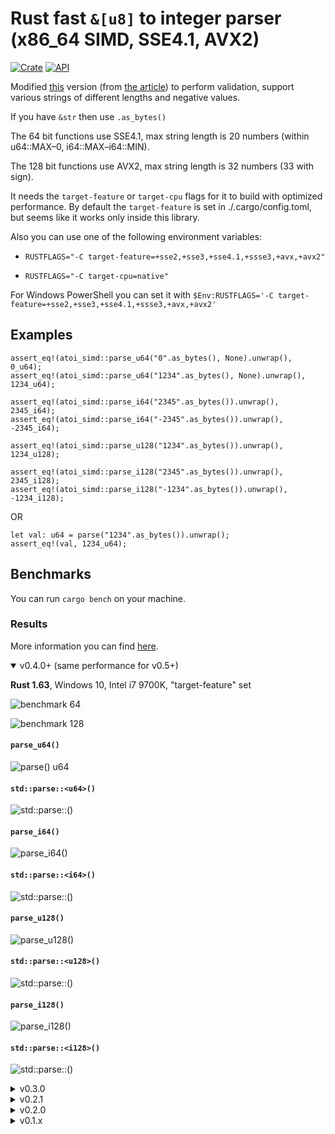 # Rust fast `&[u8]` to integer parser (x86_64 SIMD, SSE4.1, AVX2)

[![Crate](https://img.shields.io/crates/v/atoi_simd.svg)](https://crates.io/crates/atoi_simd)
[![API](https://docs.rs/atoi_simd/badge.svg)](https://docs.rs/atoi_simd)

Modified [this](https://github.com/pickfire/parseint) version (from [the article](https://rust-malaysia.github.io/code/2020/07/11/faster-integer-parsing.html)) to perform validation, support various strings of different lengths and negative values.

If you have `&str` then use `.as_bytes()`

The 64 bit functions use SSE4.1, max string length is 20 numbers (within u64::MAX–0, i64::MAX–i64::MIN).

The 128 bit functions use AVX2, max string length is 32 numbers (33 with sign).

It needs the `target-feature` or `target-cpu` flags for it to build with optimized performance. By default the `target-feature` is set in ./.cargo/config.toml, but seems like it works only inside this library.

Also you can use one of the following environment variables:

-   `RUSTFLAGS="-C target-feature=+sse2,+sse3,+sse4.1,+ssse3,+avx,+avx2"`

-   `RUSTFLAGS="-C target-cpu=native"`

For Windows PowerShell you can set it with `$Env:RUSTFLAGS='-C target-feature=+sse2,+sse3,+sse4.1,+ssse3,+avx,+avx2'`

## Examples

```
assert_eq!(atoi_simd::parse_u64("0".as_bytes(), None).unwrap(), 0_u64);
assert_eq!(atoi_simd::parse_u64("1234".as_bytes(), None).unwrap(), 1234_u64);

assert_eq!(atoi_simd::parse_i64("2345".as_bytes()).unwrap(), 2345_i64);
assert_eq!(atoi_simd::parse_i64("-2345".as_bytes()).unwrap(), -2345_i64);

assert_eq!(atoi_simd::parse_u128("1234".as_bytes()).unwrap(), 1234_u128);

assert_eq!(atoi_simd::parse_i128("2345".as_bytes()).unwrap(), 2345_i128);
assert_eq!(atoi_simd::parse_i128("-1234".as_bytes()).unwrap(), -1234_i128);
```
OR
```
let val: u64 = parse("1234".as_bytes()).unwrap();
assert_eq!(val, 1234_u64);
```

## Benchmarks

You can run `cargo bench` on your machine.

### Results

More information you can find [here](https://rodmitry.github.io/atoi_simd_benchmark).

<details open><summary>v0.4.0+ (same performance for v0.5+)</summary>

<b>Rust 1.63</b>, Windows 10, Intel i7 9700K, "target-feature" set

![benchmark 64](https://github.com/rodmitry/atoi_simd_benchmark/blob/v0.4.0/benchmark%2064/report/lines.svg?raw=true)

![benchmark 128](https://github.com/rodmitry/atoi_simd_benchmark/blob/v0.4.0/benchmark%20128/report/lines.svg?raw=true)

#### `parse_u64()`

![parse() u64](https://github.com/rodmitry/atoi_simd_benchmark/blob/v0.4.0/benchmark%2064/u64/report/lines.svg?raw=true)

#### `std::parse::<u64>()`

![std::parse::<u64>()](https://github.com/rodmitry/atoi_simd_benchmark/blob/v0.4.0/benchmark%2064/std%20u64/report/lines.svg?raw=true)

#### `parse_i64()`

![parse_i64()](https://github.com/rodmitry/atoi_simd_benchmark/blob/v0.4.0/benchmark%2064/i64/report/lines.svg?raw=true)

#### `std::parse::<i64>()`

![std::parse::<i64>()](https://github.com/rodmitry/atoi_simd_benchmark/blob/v0.4.0/benchmark%2064/std%20i64/report/lines.svg?raw=true)

#### `parse_u128()`

![parse_u128()](https://github.com/rodmitry/atoi_simd_benchmark/blob/v0.4.0/benchmark%20128/u128/report/lines.svg?raw=true)

#### `std::parse::<u128>()`

![std::parse::<u128>()](https://github.com/rodmitry/atoi_simd_benchmark/blob/v0.4.0/benchmark%20128/std%20u128/report/lines.svg?raw=true)

#### `parse_i128()`

![parse_i128()](https://github.com/rodmitry/atoi_simd_benchmark/blob/v0.4.0/benchmark%20128/i128/report/lines.svg?raw=true)

#### `std::parse::<i128>()`

![std::parse::<i128>()](https://github.com/rodmitry/atoi_simd_benchmark/blob/v0.4.0/benchmark%20128/std%20i128/report/lines.svg?raw=true)

</details>

<details><summary>v0.3.0</summary>

<b>Rust 1.63</b>, Windows 10, Intel i7 9700K, "target-feature" set

![all](https://github.com/rodmitry/atoi_simd_benchmark/blob/v0.3.0/report/lines.svg?raw=true)

#### `parse()` u64

![parse() u64](https://github.com/rodmitry/atoi_simd_benchmark/blob/v0.3.0/u64/report/lines.svg?raw=true)

#### `std::parse::<u64>()`

![std::parse::<u64>()](https://github.com/rodmitry/atoi_simd_benchmark/blob/v0.3.0/std%20u64/report/lines.svg?raw=true)

#### `parse_i64()`

![parse_i64()](https://github.com/rodmitry/atoi_simd_benchmark/blob/v0.3.0/i64/report/lines.svg?raw=true)

#### `std::parse::<i64>()`

![std::parse::<i64>()](https://github.com/rodmitry/atoi_simd_benchmark/blob/v0.3.0/std%20i64/report/lines.svg?raw=true)

#### `parse_u128()`

![parse_u128()](https://github.com/rodmitry/atoi_simd_benchmark/blob/v0.3.0/u128/report/lines.svg?raw=true)

#### `std::parse::<u128>()`

![std::parse::<u128>()](https://github.com/rodmitry/atoi_simd_benchmark/blob/v0.3.0/std%20u128/report/lines.svg?raw=true)

#### `parse_i128()`

![parse_i128()](https://github.com/rodmitry/atoi_simd_benchmark/blob/v0.3.0/i128/report/lines.svg?raw=true)

#### `std::parse::<i128>()`

![std::parse::<i128>()](https://github.com/rodmitry/atoi_simd_benchmark/blob/v0.3.0/std%20i128/report/lines.svg?raw=true)

</details>

<details><summary>v0.2.1</summary>

<b>Rust 1.63</b>, Windows 10, Intel i7 9700K, "target-feature" set

![all](https://github.com/rodmitry/atoi_simd_benchmark/blob/v0.2.1/report/lines.svg?raw=true)

#### `parse()` u64

![parse() u64](https://github.com/rodmitry/atoi_simd_benchmark/blob/v0.2.1/u64/report/lines.svg?raw=true)

#### `std::parse::<u64>()`

![std::parse::<u64>()](https://github.com/rodmitry/atoi_simd_benchmark/blob/v0.2.1/std%20u64/report/lines.svg?raw=true)

#### `parse_i64()`

![parse_i64()](https://github.com/rodmitry/atoi_simd_benchmark/blob/v0.2.1/i64/report/lines.svg?raw=true)

#### `std::parse::<i64>()`

![std::parse::<i64>()](https://github.com/rodmitry/atoi_simd_benchmark/blob/v0.2.1/std%20i64/report/lines.svg?raw=true)

#### `parse_u128()`

![parse_u128()](https://github.com/rodmitry/atoi_simd_benchmark/blob/v0.2.1/u128/report/lines.svg?raw=true)

#### `std::parse::<u128>()`

![std::parse::<u128>()](https://github.com/rodmitry/atoi_simd_benchmark/blob/v0.2.1/std%20u128/report/lines.svg?raw=true)

#### `parse_i128()`

![parse_i128()](https://github.com/rodmitry/atoi_simd_benchmark/blob/v0.2.1/i128/report/lines.svg?raw=true)

#### `std::parse::<i128>()`

![std::parse::<i128>()](https://github.com/rodmitry/atoi_simd_benchmark/blob/v0.2.1/std%20i128/report/lines.svg?raw=true)

</details>

<details><summary>v0.2.0</summary>

<b>Rust 1.63</b>, Windows 10, Intel i7 9700K, "target-feature" set

![all](https://github.com/rodmitry/atoi_simd_benchmark/blob/v0.2.0/report/lines.svg?raw=true)

#### `parse()` u64

![parse() u64](https://github.com/rodmitry/atoi_simd_benchmark/blob/v0.2.0/u64/report/lines.svg?raw=true)

#### `std::parse::<u64>()`

![std::parse::<u64>()](https://github.com/rodmitry/atoi_simd_benchmark/blob/v0.2.0/std%20u64/report/lines.svg?raw=true)

#### `parse_i64()`

![parse_i64()](https://github.com/rodmitry/atoi_simd_benchmark/blob/v0.2.0/i64/report/lines.svg?raw=true)

#### `std::parse::<i64>()`

![std::parse::<i64>()](https://github.com/rodmitry/atoi_simd_benchmark/blob/v0.2.0/std%20i64/report/lines.svg?raw=true)

#### `parse_u128()`

![parse_u128()](https://github.com/rodmitry/atoi_simd_benchmark/blob/v0.2.0/u128/report/lines.svg?raw=true)

#### `std::parse::<u128>()`

![std::parse::<u128>()](https://github.com/rodmitry/atoi_simd_benchmark/blob/v0.2.0/std%20u128/report/lines.svg?raw=true)

#### `parse_i128()`

![parse_i128()](https://github.com/rodmitry/atoi_simd_benchmark/blob/v0.2.0/i128/report/lines.svg?raw=true)

#### `std::parse::<i128>()`

![std::parse::<i128>()](https://github.com/rodmitry/atoi_simd_benchmark/blob/v0.2.0/std%20i128/report/lines.svg?raw=true)

</details>

<details><summary>v0.1.x</summary>

### What was noticed

-   It's around <b>7 times faster than the standard parse</b> (for long string, Rust 1.60)
-   The performance is constant (the same) for strings of different lengths

<details open><summary><b>Rust 1.63</b>, Windows 10, Intel i7 9700K, "target-feature" set</summary>

This one became faster on Rust 1.63:

```
long string std u64                  1234567890123456
                        time:   [9.0293 ns 9.0843 ns 9.1661 ns]
                        change: [-0.6548% +0.8424% +2.3425%] (p = 0.29 > 0.05)
                        No change in performance detected.
Found 8 outliers among 100 measurements (8.00%)
  2 (2.00%) high mild
  6 (6.00%) high severe
```

This one became even slover. I reran it (with rebuild) multiple times - same result:

```
long string negative std i64         -1234567890123456
                        time:   [17.554 ns 17.607 ns 17.667 ns]
                        change: [-1.6112% -0.2132% +1.5620%] (p = 0.80 > 0.05)
                        No change in performance detected.
Found 6 outliers among 100 measurements (6.00%)
  3 (3.00%) high mild
  3 (3.00%) high severe
```

```
long string u64                      1234567890123456
                        time:   [1.9273 ns 1.9346 ns 1.9424 ns]
                        change: [-2.3999% -0.4986% +1.2253%] (p = 0.62 > 0.05)
                        No change in performance detected.
Found 5 outliers among 100 measurements (5.00%)
  2 (2.00%) high mild
  3 (3.00%) high severe
```

```
long string i64                      1234567890123456
                        time:   [2.3258 ns 2.3357 ns 2.3468 ns]
                        change: [-2.1695% -0.4296% +1.3102%] (p = 0.65 > 0.05)
                        No change in performance detected.
Found 6 outliers among 100 measurements (6.00%)
  1 (1.00%) high mild
  5 (5.00%) high severe
```

```
long string negative i64             -1234567890123456
                        time:   [2.5319 ns 2.5439 ns 2.5607 ns]
                        change: [-2.0344% -0.3167% +1.5650%] (p = 0.75 > 0.05)
                        No change in performance detected.
Found 8 outliers among 100 measurements (8.00%)
  1 (1.00%) high mild
  7 (7.00%) high severe
```

```
short string std u64                       1
                        time:   [2.3305 ns 2.3462 ns 2.3656 ns]
                        change: [-4.1262% -1.9850% +0.2412%] (p = 0.07 > 0.05)
                        No change in performance detected.
Found 7 outliers among 100 measurements (7.00%)
  1 (1.00%) high mild
  6 (6.00%) high severe
```

```
short string negative std i64              -1
                        time:   [3.7983 ns 3.8177 ns 3.8402 ns]
                        change: [-1.4979% -0.0694% +1.5137%] (p = 0.94 > 0.05)
                        No change in performance detected.
Found 9 outliers among 100 measurements (9.00%)
  5 (5.00%) high mild
  4 (4.00%) high severe
```

```
short string u64                           1
                        time:   [2.0024 ns 2.0097 ns 2.0184 ns]
                        change: [-3.4351% -1.3017% +0.5198%] (p = 0.22 > 0.05)
                        No change in performance detected.
Found 3 outliers among 100 measurements (3.00%)
  1 (1.00%) high mild
  2 (2.00%) high severe
```

```
short string i64                           1
                        time:   [2.4245 ns 2.4356 ns 2.4499 ns]
                        change: [-2.9298% -1.3203% +0.3535%] (p = 0.12 > 0.05)
                        No change in performance detected.
Found 9 outliers among 100 measurements (9.00%)
  3 (3.00%) high mild
  6 (6.00%) high severe
```

```
short string negative i64                  -1
                        time:   [2.5191 ns 2.5233 ns 2.5285 ns]
                        change: [-2.8014% -0.9235% +0.7916%] (p = 0.35 > 0.05)
                        No change in performance detected.
Found 8 outliers among 100 measurements (8.00%)
  2 (2.00%) high mild
  6 (6.00%) high severe
```

### Bonus 15 chars benchmarks:

```
15 chars string std u64              123456789012345
                        time:   [8.4146 ns 8.4352 ns 8.4604 ns]
                        change: [-2.5855% -1.0348% +0.5767%] (p = 0.21 > 0.05)
                        No change in performance detected.
Found 7 outliers among 100 measurements (7.00%)
  2 (2.00%) high mild
  5 (5.00%) high severe
```

```
15 chars string negative std i64     -123456789012345
                        time:   [10.268 ns 10.331 ns 10.415 ns]
                        change: [-0.7653% +0.9929% +2.7733%] (p = 0.30 > 0.05)
                        No change in performance detected.
Found 13 outliers among 100 measurements (13.00%)
  7 (7.00%) high mild
  6 (6.00%) high severe
```

```
15 chars string u64                  123456789012345
                        time:   [1.8990 ns 1.9042 ns 1.9103 ns]
                        change: [-1.8510% -0.3256% +0.9332%] (p = 0.70 > 0.05)
                        No change in performance detected.
Found 6 outliers among 100 measurements (6.00%)
  2 (2.00%) high mild
  4 (4.00%) high severe
```

```
15 chars string i64                  123456789012345
                        time:   [2.3780 ns 2.3831 ns 2.3892 ns]
                        change: [-2.1490% -0.6463% +0.8095%] (p = 0.41 > 0.05)
                        No change in performance detected.
Found 9 outliers among 100 measurements (9.00%)
  5 (5.00%) high mild
  4 (4.00%) high severe
```

```
15 chars string negative i64         -123456789012345
                        time:   [2.5323 ns 2.5445 ns 2.5589 ns]
                        change: [-2.8686% -0.9755% +0.9693%] (p = 0.34 > 0.05)
                        No change in performance detected.
Found 7 outliers among 100 measurements (7.00%)
  2 (2.00%) high mild
  5 (5.00%) high severe
```

</details>

<details><summary><b>Rust 1.60</b>, Windows 10, Intel i7 9700K, "target-feature" set</summary>

```
long string std u64                  1234567890123456
                        time:   [15.136 ns 15.172 ns 15.220 ns]
                        change: [-1.0266% +1.4318% +4.7776%] (p = 0.42 > 0.05)
                        No change in performance detected.
Found 14 outliers among 100 measurements (14.00%)
  1 (1.00%) low severe
  1 (1.00%) low mild
  3 (3.00%) high mild
  9 (9.00%) high severe
```

When parsing to `i64` (standard `.parse::<i64>()`) it's somehow faster rather then `u64` (`.parse::<u64>()`)

```
long string negative std i64         -1234567890123456
                        time:   [12.451 ns 12.468 ns 12.489 ns]
                        change: [-2.8201% -1.8197% -0.9578%] (p = 0.00 < 0.05)
                        Change within noise threshold.
Found 15 outliers among 100 measurements (15.00%)
  2 (2.00%) low mild
  5 (5.00%) high mild
  8 (8.00%) high severe
```

```
long string u64                      1234567890123456
                        time:   [2.1173 ns 2.1212 ns 2.1254 ns]
                        change: [-1.7643% -0.7705% +0.0464%] (p = 0.11 > 0.05)
                        No change in performance detected.
Found 3 outliers among 100 measurements (3.00%)
  3 (3.00%) high severe
```

```
long string i64                      1234567890123456
                        time:   [2.0971 ns 2.1018 ns 2.1083 ns]
                        change: [-1.4917% -0.3822% +0.4114%] (p = 0.53 > 0.05)
                        No change in performance detected.
Found 16 outliers among 100 measurements (16.00%)
  3 (3.00%) low mild
  5 (5.00%) high mild
  8 (8.00%) high severe
```

```
long string negative i64             -1234567890123456
                        time:   [2.1659 ns 2.1689 ns 2.1729 ns]
                        change: [-1.8464% -0.6673% +0.2406%] (p = 0.25 > 0.05)
                        No change in performance detected.
Found 12 outliers among 100 measurements (12.00%)
  4 (4.00%) low mild
  1 (1.00%) high mild
  7 (7.00%) high severe
```

```
short string std u64                       1
                        time:   [2.7282 ns 2.7315 ns 2.7355 ns]
                        change: [-0.3423% +0.5560% +1.4297%] (p = 0.25 > 0.05)
                        No change in performance detected.
Found 16 outliers among 100 measurements (16.00%)
  6 (6.00%) high mild
  10 (10.00%) high severe
```

```
short string negative std i64              -1
                        time:   [3.4122 ns 3.4210 ns 3.4304 ns]
                        change: [-0.4427% +0.2415% +1.0592%] (p = 0.57 > 0.05)
                        No change in performance detected.
Found 4 outliers among 100 measurements (4.00%)
  1 (1.00%) high mild
  3 (3.00%) high severe
```

```
short string u64                           1
                        time:   [2.0971 ns 2.0989 ns 2.1014 ns]
                        change: [-0.4568% +0.1569% +0.7932%] (p = 0.63 > 0.05)
                        No change in performance detected.
Found 16 outliers among 100 measurements (16.00%)
  2 (2.00%) low mild
  2 (2.00%) high mild
  12 (12.00%) high severe
```

This one must be a little lower, around 2.3 ns

```
short string i64                           1
                        time:   [2.6629 ns 2.6704 ns 2.6789 ns]
                        change: [-0.2341% +0.4340% +0.9879%] (p = 0.19 > 0.05)
                        No change in performance detected.
Found 6 outliers among 100 measurements (6.00%)
  2 (2.00%) high mild
  4 (4.00%) high severe
```

```
short string negative i64                  -1
                        time:   [2.3049 ns 2.3077 ns 2.3115 ns]
                        change: [-0.8049% -0.1058% +0.5989%] (p = 0.79 > 0.05)
                        No change in performance detected.
Found 16 outliers among 100 measurements (16.00%)
  5 (5.00%) low mild
  3 (3.00%) high mild
  8 (8.00%) high severe
```

### Bonus 15 chars benchmarks:

```
15 chars string std u64              123456789012345
                        time:   [14.314 ns 14.347 ns 14.386 ns]
                        change: [+0.5781% +1.5775% +3.0108%] (p = 0.00 < 0.05)
                        Change within noise threshold.
Found 10 outliers among 100 measurements (10.00%)
  7 (7.00%) high mild
  3 (3.00%) high severe
```

```
15 chars string negative std i64     -123456789012345
                        time:   [11.797 ns 11.869 ns 11.952 ns]
                        change: [-2.0623% -0.8216% +0.4470%] (p = 0.21 > 0.05)
                        No change in performance detected.
Found 11 outliers among 100 measurements (11.00%)
  3 (3.00%) high mild
  8 (8.00%) high severe
```

```
15 chars string u64                  123456789012345
                        time:   [1.8545 ns 1.8559 ns 1.8576 ns]
                        change: [-1.0279% -0.3076% +0.3114%] (p = 0.40 > 0.05)
                        No change in performance detected.
Found 16 outliers among 100 measurements (16.00%)
  3 (3.00%) low mild
  4 (4.00%) high mild
  9 (9.00%) high severe
```

```
15 chars string i64                  123456789012345
                        time:   [2.3638 ns 2.3734 ns 2.3825 ns]
                        change: [-1.8528% -0.7356% +0.2488%] (p = 0.17 > 0.05)
                        No change in performance detected.
Found 4 outliers among 100 measurements (4.00%)
  3 (3.00%) high mild
  1 (1.00%) high severe
```

```
15 chars string negative i64         -123456789012345
                        time:   [2.3077 ns 2.3109 ns 2.3152 ns]
                        change: [-1.9844% -1.2570% -0.5860%] (p = 0.00 < 0.05)
                        Change within noise threshold.
Found 15 outliers among 100 measurements (15.00%)
  3 (3.00%) low mild
  2 (2.00%) high mild
  10 (10.00%) high severe
```

</details>
</details>
